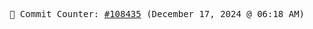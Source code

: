 <p align="center">
    <samp>
        📮 Commit Counter: <a href="https://github.com/Javascript-void0/Javascript-void0/commits/main">#108435</a> (December 17, 2024 @ 06:18 AM)
    </samp>
</p>